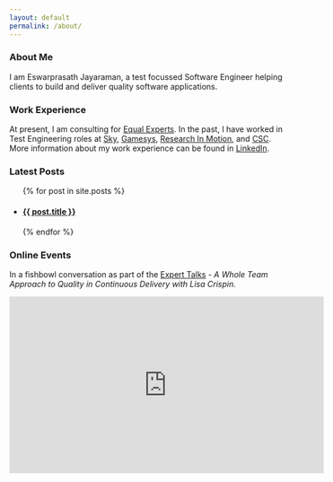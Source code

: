 ```yaml
---
layout: default
permalink: /about/
---
```

### About Me

I am Eswarprasath Jayaraman, a test focussed Software Engineer helping clients to
build and deliver quality software applications.

### Work Experience

At present, I am consulting for [Equal Experts](https://www.equalexperts.com/).
In the past, I have worked in Test Engineering roles at [Sky](https://www.sky.com/),
[Gamesys](https://www.gamesysgroup.com/), [Research In Motion](https://www.blackberry.com/us/en),
and [CSC](https://dxc.com/us/en). More information about my work experience can be found in
[LinkedIn](https://uk.linkedin.com/in/ejayaraman).

### Latest Posts

<ul>
  {% for post in site.posts %}
    <li>
      <h4><a href="{{ post.url }}">{{ post.title }}</a></h4>
    </li>
  {% endfor %}
</ul>

### Online Events

In a fishbowl conversation as part of the [Expert Talks](https://www.equalexperts.com/expert-talks/) -
*A Whole Team Approach to Quality in Continuous Delivery with Lisa Crispin.*

<iframe width="560" height="315" src="https://www.youtube.com/embed/Xxz-50__JVk" title="YouTube video player" frameborder="0" allow="accelerometer; autoplay; clipboard-write; encrypted-media; gyroscope; picture-in-picture" allowfullscreen></iframe>
